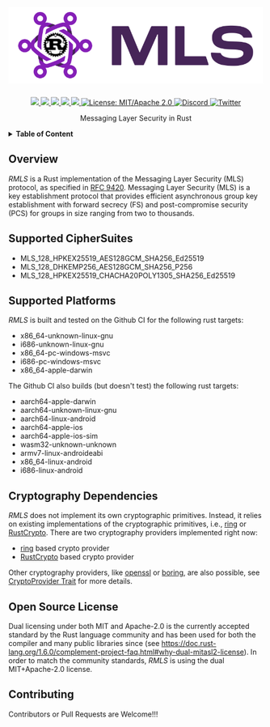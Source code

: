 <h1 align="center">
 <a href="https://rmls.io"><img src="https://raw.githubusercontent.com/webrtc-rs/rmls/master/doc/logo.png" alt="rmls.io"></a>
 <br>
</h1>
<p align="center">
 <a href="https://github.com/webrtc-rs/rmls/actions">
  <img src="https://github.com/webrtc-rs/rmls/workflows/cargo/badge.svg">
 </a>
 <a href="https://codecov.io/gh/webrtc-rs/rmls"> 
  <img src="https://codecov.io/gh/webrtc-rs/rmls/branch/master/graph/badge.svg">
 </a>
 <a href="https://deps.rs/repo/github/webrtc-rs/rmls">
  <img src="https://deps.rs/repo/github/webrtc-rs/rmls/status.svg">
 </a>
 <a href="https://crates.io/crates/rmls">
  <img src="https://img.shields.io/crates/v/rmls.svg">
 </a>
 <a href="https://docs.rs/rmls">
  <img src="https://docs.rs/rmls/badge.svg">
 </a>
 <a href="https://doc.rust-lang.org/1.6.0/complement-project-faq.html#why-dual-mitasl2-license">
  <img src="https://img.shields.io/badge/license-MIT%2FApache--2.0-blue" alt="License: MIT/Apache 2.0">
 </a>
 <a href="https://discord.gg/4Ju8UHdXMs">
  <img src="https://img.shields.io/discord/800204819540869120?logo=discord" alt="Discord">
 </a>
 <a href="https://twitter.com/WebRTCrs">
  <img src="https://img.shields.io/twitter/url/https/twitter.com/webrtcrs.svg?style=social&label=%40WebRTCrs" alt="Twitter">
 </a>
</p>
<p align="center">
 Messaging Layer Security in Rust
</p>


<details>
<summary><b>Table of Content</b></summary>

- [Overview](#overview)
- [Supported CipherSuites](#supported-ciphersuites)
- [Supported Platforms](#supported-platforms)
- [Cryptography Dependencies](#cryptography-dependencies)
- [Open Source License](#open-source-license)
- [Contributing](#contributing)

</details>


## Overview

*RMLS* is a Rust implementation of the Messaging Layer Security (MLS) protocol, as specified in [RFC 9420](https://datatracker.ietf.org/doc/html/rfc9420).
Messaging Layer Security (MLS) is a key establishment protocol that provides efficient asynchronous group key establishment with forward secrecy (FS) and 
post-compromise security (PCS) for groups in size ranging from two to thousands.

## Supported CipherSuites

- MLS_128_HPKEX25519_AES128GCM_SHA256_Ed25519
- MLS_128_DHKEMP256_AES128GCM_SHA256_P256
- MLS_128_HPKEX25519_CHACHA20POLY1305_SHA256_Ed25519

## Supported Platforms

*RMLS* is built and tested on the Github CI for the following rust targets:

- x86_64-unknown-linux-gnu 
- i686-unknown-linux-gnu
- x86_64-pc-windows-msvc
- i686-pc-windows-msvc
- x86_64-apple-darwin

The Github CI also builds (but doesn't test) the following rust targets:

- aarch64-apple-darwin
- aarch64-unknown-linux-gnu
- aarch64-linux-android
- aarch64-apple-ios
- aarch64-apple-ios-sim
- wasm32-unknown-unknown
- armv7-linux-androideabi
- x86_64-linux-android
- i686-linux-android

## Cryptography Dependencies

*RMLS* does not implement its own cryptographic primitives. Instead, it relies
on existing implementations of the cryptographic primitives, i.e., [ring](https://github.com/briansmith/ring) or [RustCrypto](https://github.com/RustCrypto). There
are two cryptography providers implemented right now:

- [ring](https://github.com/briansmith/ring) based crypto provider
- [RustCrypto](https://github.com/RustCrypto) based crypto provider 

Other cryptography providers, like [openssl](https://github.com/sfackler/rust-openssl) or
[boring](https://github.com/cloudflare/boring), are also possible, see [CryptoProvider Trait](https://docs.rs/rmls/latest/rmls/crypto/provider/trait.CryptoProvider.html) for more
details.

## Open Source License

Dual licensing under both MIT and Apache-2.0 is the currently accepted standard by the Rust language community and has been used for both the compiler and many public libraries since (see <https://doc.rust-lang.org/1.6.0/complement-project-faq.html#why-dual-mitasl2-license>). 
In order to match the community standards, *RMLS* is using the dual MIT+Apache-2.0 license.

## Contributing

Contributors or Pull Requests are Welcome!!!